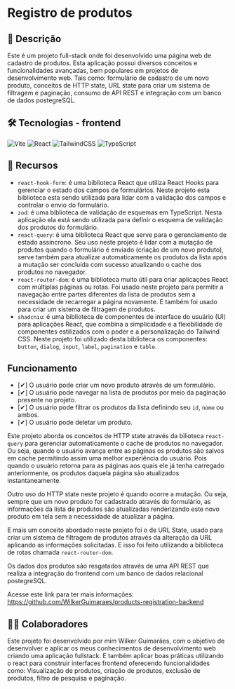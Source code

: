 # Registro de produtos

## 📃 Descrição

Este é um projeto full-stack onde foi desenvolvido uma página web de cadastro de produtos. Esta aplicação possui diversos conceitos e funcionalidades avançadas, bem populares em projetos de desenvolvimento web. Tais como: formulário de cadastro de um novo produto, conceitos de HTTP state, URL state para criar um sistema de filtragem e paginação, consumo de API REST e integração com um banco de dados postegreSQL.

## 🛠 Tecnologias - frontend

![Vite](https://img.shields.io/badge/vite-%23646CFF.svg?style=for-the-badge&logo=vite&logoColor=white) ![React](https://img.shields.io/badge/react-%2320232a.svg?style=for-the-badge&logo=react&logoColor=%2361DAFB) ![TailwindCSS](https://img.shields.io/badge/tailwindcss-%2338B2AC.svg?style=for-the-badge&logo=tailwind-css&logoColor=white) ![TypeScript](https://img.shields.io/badge/typescript-%23007ACC.svg?style=for-the-badge&logo=typescript&logoColor=white)

## 🧰 Recursos

- `react-hook-form`: é uma biblioteca React que utiliza React Hooks para gerenciar o estado dos campos de formulários. Neste projeto esta biblioteca esta sendo utilizada para lidar com a validação dos campos e controlar o envio do formulário.
- `zod`: é uma biblioteca de validação de esquemas em TypeScript. Nesta aplicação ela está sendo utilizada para definir o esquema de validação dos produtos do formulário.
- `react-query`: é uma biblioteca React que serve para o gerenciamento de estado assíncrono. Seu uso neste projeto é lidar com a mutação de produtos quando o formulário é enviado (criação de um novo produto), serve também para atualizar automaticamente os produtos da lista após a mutação ser concluída com sucesso atualizando o cache dos produtos no navegador.
- `react-router-dom`: é uma biblioteca muito útil para criar aplicações React com múltiplas páginas ou rotas. Foi usado neste projeto para permitir a navegação entre partes diferentes da lista de produtos sem a necessidade de recarregar a página novamente. E também foi usado para criar um sistema de filtragem de produtos.
- `shadcniu`: é uma biblioteca de componentes de interface do usuário (UI) para aplicações React, que combina a simplicidade e a flexibilidade de componentes estilizados com o poder e a personalização do Tailwind CSS. Neste projeto foi utilizado desta biblioteca os componentes: `button`, `dialog`, `input`, `label`, `pagination` e `table`.

## Funcionamento

- [✔] O usuário pode criar um novo produto através de um formulário.
- [✔] O usuário pode navegar na lista de produtos por meio da paginação presente no projeto.
- [✔] O usuário pode filtrar os produtos da lista definindo seu `id`, `nome` ou ambos.
- [✔] O usuário pode deletar um produto.

Este projeto aborda os conceitos de HTTP state através da bilioteca `react-query` para gerenciar automaticamente o cache de produtos no navegador. Ou seja, quando o usuário avança entre as páginas os produtos são salvos em cache permitindo assim uma melhor experiência do usuário. Pois quando o usuário retorna para as páginas aos quais ele já tenha carregado anteriormente, os produtos daquela página são atualizados instantaneamente.

Outro uso do HTTP state neste projeto é quando ocorre a mutação. Ou seja, sempre que um novo produto for cadastrado através do formulário, as informações da lista de produtos são atualizadas renderizando este novo produto em tela sem a necessidade de atualizar a página.

E mais um conceito abordado neste projeto foi o de URL State, usado para criar um sistema de filtragem de produtos através da alteração da URL aplicando as informações solicitadas. E isso foi feito utilizando a biblioteca de rotas chamada `react-router-dom`.

Os dados dos produtos são resgatados através de uma API REST que realiza a integração do frontend com um banco de dados relacional postegreSQL.

Acesse este link para ter mais informações: https://github.com/WilkerGuimaraes/products-registration-backend

## 🙋‍♂️ Colaboradores

Este projeto foi desenvolvido por mim Wilker Guimarães, com o objetivo de desenvolver e aplicar os meus conhecimentos de desenvolvimento web criando uma aplicação fullstack. E também aplicar boas práticas utilizando o react para construir interfaces frontend oferecendo funcionalidades como: Visualização de produtos, criação de produtos, exclusão de produtos, filtro de pesquisa e paginação.
